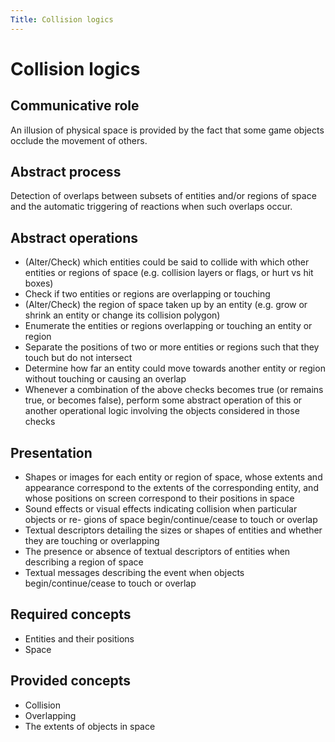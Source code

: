```yaml
---
Title: Collision logics 
---
```


# Collision logics

## Communicative role

An illusion of physical space is provided by the fact that some game objects occlude the movement of others.

## Abstract process

Detection of overlaps between subsets of entities and/or regions of space and the automatic triggering of reactions when such overlaps occur.

## Abstract operations

* (Alter/Check) which entities could be said to collide with which other entities or regions of space (e.g. collision layers or flags, or hurt vs hit boxes)
* Check if two entities or regions are overlapping or touching
* (Alter/Check) the region of space taken up by an entity (e.g. grow or shrink an entity or change its collision polygon)
* Enumerate the entities or regions overlapping or touching an entity or region
* Separate the positions of two or more entities or regions such that they touch but do not intersect
* Determine how far an entity could move towards another entity or region without touching or causing an overlap
* Whenever a combination of the above checks becomes true (or remains true, or becomes false), perform some abstract operation of this or another operational logic involving the objects considered in those checks

## Presentation

* Shapes or images for each entity or region of space, whose extents and appearance correspond to the extents of the corresponding entity, and whose positions on screen correspond to their positions in space
* Sound effects or visual effects indicating collision when particular objects or re- gions of space begin/continue/cease to touch or overlap
* Textual descriptors detailing the sizes or shapes of entities and whether they are touching or overlapping
* The presence or absence of textual descriptors of entities when describing a region of space
* Textual messages describing the event when objects begin/continue/cease to touch or overlap

## Required concepts

* Entities and their positions
* Space

## Provided concepts 

* Collision
* Overlapping
* The extents of objects in space
